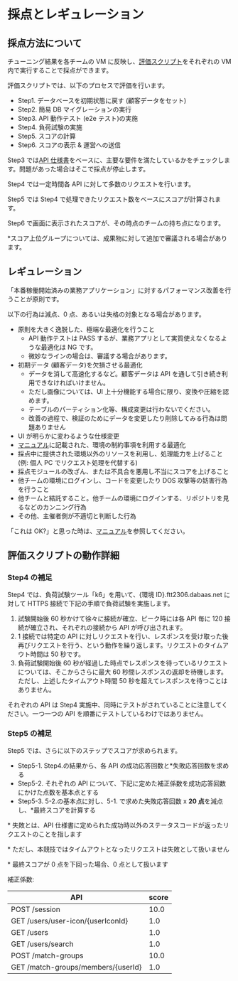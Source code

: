 # 採点とレギュレーション

## 採点方法について

チューニング結果を各チームの VM に反映し、[評価スクリプト](./99_manual.md#%e8%a9%95%e4%be%a1%e3%82%b9%e3%82%af%e3%83%aa%e3%83%97%e3%83%88)をそれぞれの VM 内で実行することで採点ができます。

評価スクリプトでは、以下のプロセスで評価を行います。

- Step1. データベースを初期状態に戻す (顧客データをセット)
- Step2. 簡易 DB マイグレーションの実行
- Step3. API 動作テスト (e2e テスト)の実施
- Step4. 負荷試験の実施
- Step5. スコアの計算
- Step6. スコアの表示 & 運営への送信

Step3 では[API 仕様書](../openapi/openapi.yaml)をベースに、主要な要件を満たしているかをチェックします。問題があった場合はそこで採点が停止します。

Step4 では一定時間各 API に対して多数のリクエストを行います。

Step5 では Step4 で処理できたリクエスト数をベースにスコアが計算されます。

Step6 で画面に表示されたスコアが、その時点のチームの持ち点になります。

\*スコア上位グループについては、成果物に対して追加で審議される場合があります。

## レギュレーション

「本番稼働開始済みの業務アプリケーション」に対するパフォーマンス改善を行うことが原則です。

以下の行為は減点、0 点、あるいは失格の対象となる場合があります。

- 原則を大きく逸脱した、極端な最適化を行うこと
  - API 動作テストは PASS するが、業務アプリとして実質使えなくなるような最適化は NG です。
  - 微妙なラインの場合は、審議する場合があります。
- 初期データ (顧客データ)を欠損させる最適化
  - データを消して高速化するなど。顧客データは API を通して引き続き利用できなければいけません。
  - ただし画像については、UI 上十分機能する場合に限り、変換や圧縮を認めます。
  - テーブルのパーティション化等、構成変更は行わないでください。
  - 改善の過程で、検証のためにデータを変更したり削除してみる行為は問題ありません
- UI が明らかに変わるような仕様変更
- [マニュアル](./99_manual.md#%E7%92%B0%E5%A2%83%E3%81%AE%E5%88%B6%E7%B4%84%E4%BA%8B%E9%A0%85)に記載された、環境の制約事項を利用する最適化
- 採点中に提供された環境以外のリソースを利用し、処理能力を上げること (例: 個人 PC でリクエスト処理を代替する)
- 採点モジュールの改ざん、または不具合を悪用し不当にスコアを上げること
- 他チームの環境にログインし、コードを変更したり DOS 攻撃等の妨害行為を行うこと
- 他チームと結託すること。他チームの環境にログインする、リポジトリを見るなどのカンニング行為
- その他、主催者側が不適切と判断した行為

「これは OK?」と思った時は、[マニュアル](./99_manual.md)を参照してください。

## 評価スクリプトの動作詳細

### Step4 の補足

Step4 では、負荷試験ツール「k6」を用いて、{環境 ID}.ftt2306.dabaas.net に対して HTTPS 接続で下記の手順で負荷試験を実施します。

1. 試験開始後 60 秒かけて徐々に接続が確立、ピーク時には各 API 毎に 120 接続が確立され、それぞれの接続から API が呼び出されます。
2. 1 接続では特定の API に対しリクエストを行い、レスポンスを受け取った後再びリクエストを行う、という動作を繰り返します。リクエストのタイムアウト時間は 50 秒です。
3. 負荷試験開始後 60 秒が経過した時点でレスポンスを待っているリクエストについては、そこからさらに最大 60 秒間レスポンスの返却を待機します。ただし、上述したタイムアウト時間 50 秒を超えてレスポンスを待つことはありません。

それぞれの API は Step4 実施中、同時にテストがされていることに注意してください。一つ一つの API を順番にテストしているわけではありません。

### Step5 の補足

Step5 では、さらに以下のステップでスコアが求められます。

- Step5-1. Step4.の結果から、各 API の成功応答回数と\*失敗応答回数を求める
- Step5-2. それぞれの API について、下記に定めた補正係数を成功応答回数にかけた点数を基本点とする
- Step5-3. 5-2.の基本点に対し、5-1. で求めた失敗応答回数 x **20 点**を減点し、\*最終スコアを計算する

\* 失敗とは、API 仕様書に定められた成功時以外のステータスコードが返ったリクエストのことを指します

\* ただし、本競技ではタイムアウトとなったリクエストは失敗として扱いません

\* 最終スコアが 0 点を下回った場合、0 点として扱います

補正係数:

| API                                | score |
| ---------------------------------- | ----- |
| POST /session                      | 10.0  |
| GET /users/user-icon/{userIconId}  | 1.0   |
| GET /users                         | 1.0   |
| GET /users/search                  | 1.0   |
| POST /match-groups                 | 10.0  |
| GET /match-groups/members/{userId} | 1.0   |
